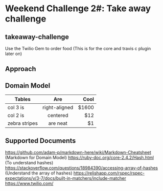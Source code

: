 # Weekend Challenge 2#: Take away challenge

## takeaway-challenge
Use the Twilio Gem to order food
(This is for the core and travis c plugin later on)

## Approach

## Domain Model

| Tables        | Are           | Cool  |
| ------------- |:-------------:| -----:|
| col 3 is      | right-aligned | $1600 |
| col 2 is      | centered      |   $12 |
| zebra stripes | are neat      |    $1 |


## Supported Documents
https://github.com/adam-p/markdown-here/wiki/Markdown-Cheatsheet (Markdown for Domain Model)
https://ruby-doc.org/core-2.4.2/Hash.html (To understand hashes)
https://stackoverflow.com/questions/18984390/accessing-array-of-hashes (Understand the array of hashes)
https://relishapp.com/rspec/rspec-expectations/v/3-7/docs/built-in-matchers/include-matcher
https://www.twilio.com/
